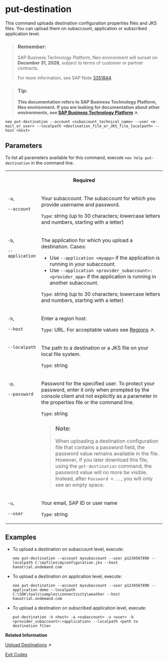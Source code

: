 <!-- loio9b9f742a1b904a9f9e271ba21c788561 -->

# put-destination

This command uploads destination configuration properties files and JKS files. You can upload them on subaccount, application or subscribed application level.



> ### Remember:  
> SAP Business Technology Platform, Neo environment will sunset on **December 31, 2028**, subject to terms of customer or partner contracts.
> 
> For more information, see SAP Note [3351844](https://launchpad.support.sap.com/#/notes/3351844).

> ### Tip:  
> **This documentation refers to SAP Business Technology Platform, Neo environment. If you are looking for documentation about other environments, see [SAP Business Technology Platform](https://help.sap.com/viewer/65de2977205c403bbc107264b8eccf4b/Cloud/en-US/6a2c1ab5a31b4ed9a2ce17a5329e1dd8.html "SAP Business Technology Platform (SAP BTP) is an integrated offering comprised of four technology portfolios: database and data management, application development and integration, analytics, and intelligent technologies. The platform offers users the ability to turn data into business value, compose end-to-end business processes, and build and extend SAP applications quickly.") :arrow_upper_right:.**



```
neo put-destination --account <subaccount_technical_name> --user <e-mail_or_user> --localpath <destination_file_or_JKS_file_localpath> --host <host>
```



## Parameters



To list all parameters available for this command, execute `neo help put-destination` in the command line.


<table>
<tr>
<th valign="top" colspan="2">

Required



</th>
</tr>
<tr>
<td valign="top">

`-a`,

`--account`



</td>
<td valign="top">

Your subaccount. The subaccount for which you provide username and password.

`Type`: string \(up to 30 characters; lowercase letters and numbers, starting with a letter\)



</td>
</tr>
<tr>
<td valign="top">

`-b`,

`--application`



</td>
<td valign="top">

The application for which you upload a destination. Cases:

-   Use `--application <myapp>` if the application is running in your subaccount.
-   Use `--application <provider_subaccount>:<provider_app>` if the application is running in another subaccount.

`Type`: string \(up to 30 characters; lowercase letters and numbers, starting with a letter\)



</td>
</tr>
<tr>
<td valign="top">

`-h`,

`--host`



</td>
<td valign="top">

Enter a region host.

`Type`: URL. For acceptable values see [Regions](https://help.sap.com/viewer/65de2977205c403bbc107264b8eccf4b/Cloud/en-US/350356d1dc314d3199dca15bd2ab9b0e.html "You can deploy applications in different regions. Each region represents a geographical location (for example, Europe, US East) where applications, data, or services are hosted.") :arrow_upper_right:.



</td>
</tr>
<tr>
<td valign="top">

`--localpath` 



</td>
<td valign="top">

The path to a destination or a JKS file on your local file system.

`Type`: string



</td>
</tr>
<tr>
<td valign="top">

`-p`,

`--password`



</td>
<td valign="top">

Password for the specified user. To protect your password, enter it only when prompted by the console client and not explicitly as a parameter in the properties file or the command line.

`Type`: string

> ### Note:  
> When uploading a destination configuration file that contains a password field, the password value remains available in the file. However, if you later download this file, using the `get-destination` command, the password value will no more be visible. Instead, after `Password =...`, you will only see an empty space.



</td>
</tr>
<tr>
<td valign="top">

`-u`,

`--user`



</td>
<td valign="top">

Your email, SAP ID or user name

`Type`: string



</td>
</tr>
</table>



## Examples

-   To upload a destination on subaccount level, execute:

    ```
    neo put-destination --account mysubaccount --user p1234567890 --localpath C:\myfiles\myconfiguration.jks --host hanatrial.ondemand.com
    ```

-   To upload a destination on application level, execute:

    ```
    neo put-destination --account mysubaccount --user p1234567890 --application demo --localpath C:\SDK\tools\samples\connectivity\weather --host hanatrial.ondemand.com
    ```

-   To upload a destination on subscribed application level, execute:

    ```
    put-destination -h <host> -a <subaccount> -u <user> -b <provider_subaccount>:<application> --localpath <path to destination file>
    
    ```


**Related Information**  


[Upload Destinations](https://help.sap.com/viewer/b865ed651e414196b39f8922db2122c7/Cloud/en-US/7bd8fcd7e74c467c811144505e0280fb.html "") :arrow_upper_right:

[Exit Codes](exit-codes-7886796.md "")

